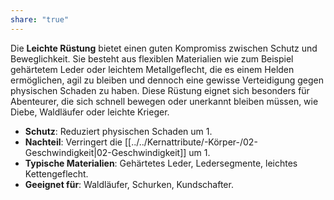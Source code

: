 ```yaml
---
share: "true"
---
```

Die **Leichte Rüstung** bietet einen guten Kompromiss zwischen Schutz und Beweglichkeit. Sie besteht aus flexiblen Materialien wie zum Beispiel gehärtetem Leder oder leichtem Metallgeflecht, die es einem Helden ermöglichen, agil zu bleiben und dennoch eine gewisse Verteidigung gegen physischen Schaden zu haben. Diese Rüstung eignet sich besonders für Abenteurer, die sich schnell bewegen oder unerkannt bleiben müssen, wie Diebe, Waldläufer oder leichte Krieger.  
  
- **Schutz**: Reduziert physischen Schaden um 1.  
- **Nachteil**: Verringert die [[../../Kernattribute/-Körper-/02-Geschwindigkeit|02-Geschwindigkeit]] um 1.  
- **Typische Materialien**: Gehärtetes Leder, Ledersegmente, leichtes Kettengeflecht.  
- **Geeignet für**: Waldläufer, Schurken, Kundschafter.